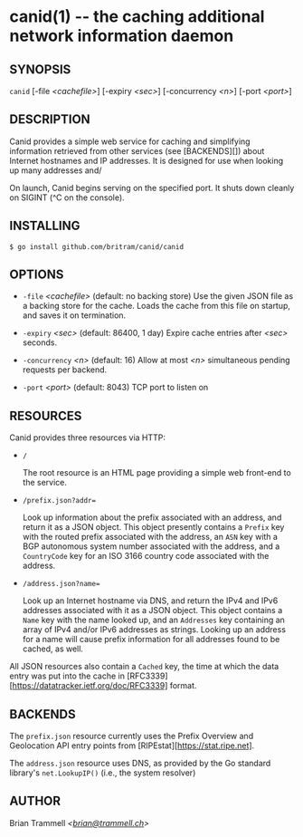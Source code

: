 # canid(1) -- the caching additional network information daemon

## SYNOPSIS

`canid` [-file _&lt;cachefile&gt;_] [-expiry _&lt;sec&gt;_] [-concurrency _&lt;n&gt;_] [-port _&lt;port&gt;_]

## DESCRIPTION

Canid provides a simple web service for caching and simplifying information
retrieved from other services (see [BACKENDS][]) about Internet hostnames and
IP addresses. It is designed for use when looking up many addresses and/

On launch, Canid begins serving on the specified port. It shuts down cleanly
on SIGINT (^C on the console).

## INSTALLING

```
$ go install github.com/britram/canid/canid
```

## OPTIONS

  * `-file` _&lt;cachefile&gt;_ (default: no backing store)
    Use the given JSON file as a backing store for the cache.
    Loads the cache from this file on startup, and saves it on termination.

  * `-expiry` _&lt;sec&gt;_ (default: 86400, 1 day)
    Expire cache entries after _&lt;sec&gt;_ seconds.

  * `-concurrency` _&lt;n&gt;_ (default: 16)
    Allow at most _&lt;n&gt;_ simultaneous pending requests per backend.

  * `-port` _&lt;port&gt;_ (default: 8043)
    TCP port to listen on

## RESOURCES

Canid provides three resources via HTTP:

  * `/`
    
    The root resource is an HTML page providing a simple web 
    front-end to the service.

  * `/prefix.json?addr=`

    Look up information about the prefix associated with an address, and
    return it as a JSON object. This object presently contains a `Prefix` key
    with the routed prefix associated with the address, an `ASN` key with a
    BGP autonomous system number associated with the address, and a
    `CountryCode` key for an ISO 3166 country code associated with the
    address. 

  * `/address.json?name=`

    Look up an Internet hostname via DNS, and return the IPv4 and IPv6
    addresses associated with it as a JSON object. This object contains a
    `Name` key with the name looked up, and an `Addresses` key containing an
    array of IPv4 and/or IPv6 addresses as strings. Looking up an address for
    a name will cause prefix information for all addresses found to be cached,
    as well.

All JSON resources also contain a `Cached` key, the time at which the data
entry was put into the cache in
[RFC3339][https://datatracker.ietf.org/doc/RFC3339] format.

## BACKENDS

The `prefix.json` resource currently uses the Prefix Overview and Geolocation
API entry points from [RIPEstat][https://stat.ripe.net].

The `address.json` resource uses DNS, as provided by the Go standard library's
`net.LookupIP()` (i.e., the system resolver)

## AUTHOR

Brian Trammell _&lt;brian@trammell.ch&gt;_
